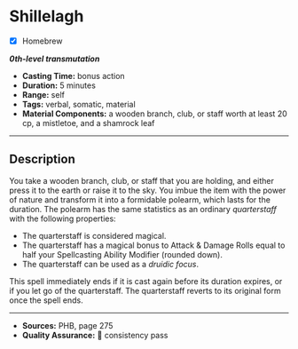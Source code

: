 # Shillelagh
- [x] Homebrew

***0th-level transmutation***
- **Casting Time:** bonus action
- **Duration:** 5 minutes
- **Range:** self
- **Tags:** verbal, somatic, material
- **Material Components:**  a wooden branch, club, or staff worth at least 20 cp, a mistletoe, and a shamrock leaf

---

## Description
You take a wooden branch, club, or staff that you are holding, and either press it to the earth or raise it to the sky.
You imbue the item with the power of nature and transform it into a formidable polearm, which lasts for the duration.
The polearm has the same statistics as an ordinary *quarterstaff* with the following properties:
- The quarterstaff is considered magical.
- The quarterstaff has a magical bonus to Attack & Damage Rolls equal to half your Spellcasting Ability Modifier (rounded down).
- The quarterstaff can be used as a *druidic focus*.

This spell immediately ends if it is cast again before its duration expires, or if you let go of the quarterstaff.
The quarterstaff reverts to its original form once the spell ends.

---

- **Sources:** PHB, page 275
- **Quality Assurance:** :star2: consistency pass
